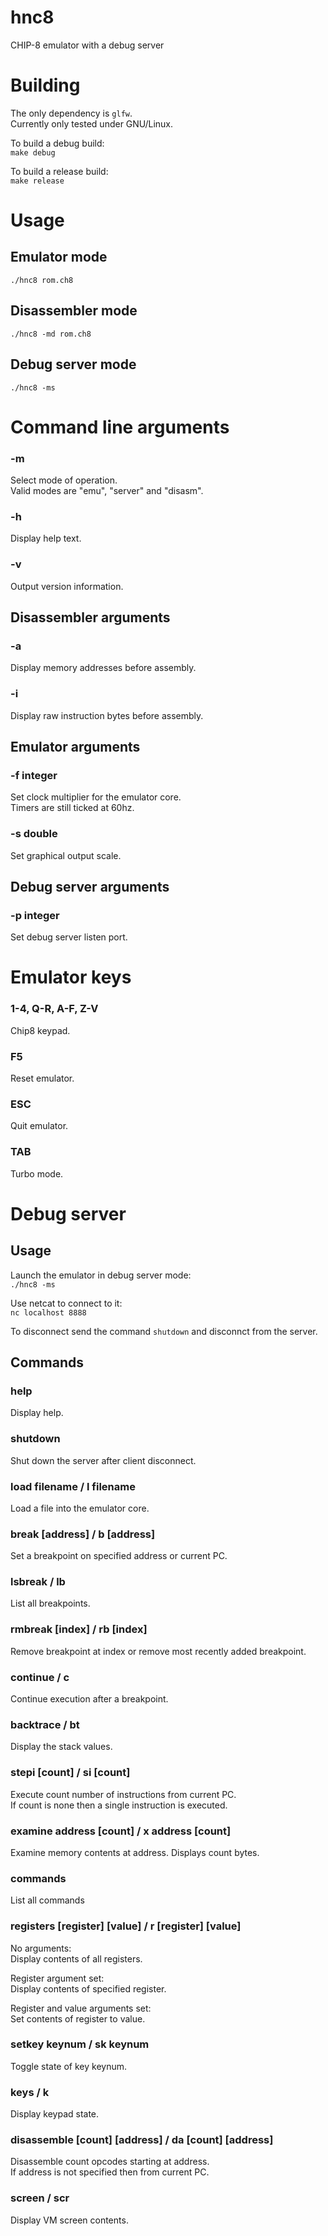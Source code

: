 # hnc8
CHIP-8 emulator with a debug server

# Building

The only dependency is `glfw`.  
Currently only tested under GNU/Linux.  

To build a debug build:  
`make debug`

To build a release build:  
`make release`

# Usage

## Emulator mode

`./hnc8 rom.ch8`  

## Disassembler mode

`./hnc8 -md rom.ch8`  

## Debug server mode

`./hnc8 -ms`

# Command line arguments

### -m
Select mode of operation.  
Valid modes are "emu", "server" and "disasm".  

### -h
Display help text.  

### -v
Output version information.  

## Disassembler arguments

### -a
Display memory addresses before assembly.  

### -i
Display raw instruction bytes before assembly.  

## Emulator arguments

### -f integer
Set clock multiplier for the emulator core.  
Timers are still ticked at 60hz.  

### -s double
Set graphical output scale.

## Debug server arguments

### -p integer
Set debug server listen port.

# Emulator keys

### 1-4, Q-R, A-F, Z-V
Chip8 keypad.  

### F5 
Reset emulator.  

### ESC
Quit emulator.  

### TAB
Turbo mode.  

# Debug server

## Usage

Launch the emulator in debug server mode:  
`./hnc8 -ms`

Use netcat to connect to it:  
`nc localhost 8888`

To disconnect send the command `shutdown` and disconnct from the server.

## Commands

### help

Display help.

### shutdown

Shut down the server after client disconnect.

### load filename / l filename

Load a file into the emulator core.

### break [address] / b [address]

Set a breakpoint on specified address or current PC.

### lsbreak / lb

List all breakpoints.

### rmbreak [index] / rb [index]

Remove breakpoint at index or remove most recently added breakpoint.

### continue / c

Continue execution after a breakpoint.

### backtrace / bt

Display the stack values.

### stepi [count] / si [count]

Execute count number of instructions from current PC.  
If count is none then a single instruction is executed.

### examine address [count] / x address [count]

Examine memory contents at address. Displays count bytes.

### commands

List all commands

### registers [register] [value] / r [register] [value]

No arguments:  
Display contents of all registers.

Register argument set:  
Display contents of specified register.

Register and value arguments set:  
Set contents of register to value.

### setkey keynum / sk keynum

Toggle state of key keynum.

### keys / k

Display keypad state.

### disassemble [count] [address] / da [count] [address]

Disassemble count opcodes starting at address.  
If address is not specified then from current PC.

### screen / scr

Display VM screen contents.
